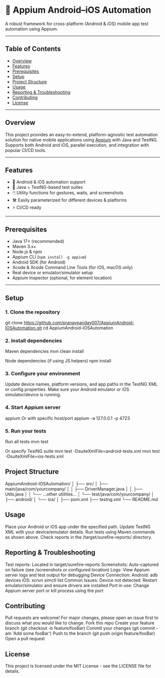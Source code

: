 
# 📱 Appium Android–iOS Automation

A robust framework for cross-platform (Android & iOS) mobile app test automation using Appium.

---

## Table of Contents

- [Overview](#overview)
- [Features](#features)
- [Prerequisites](#prerequisites)
- [Setup](#setup)
- [Project Structure](#project-structure)
- [Usage](#usage)
- [Reporting & Troubleshooting](#reporting--troubleshooting)
- [Contributing](#contributing)
- [License](#license)

---

## Overview

This project provides an easy-to-extend, platform-agnostic test automation solution for native mobile applications using [Appium](https://appium.io/) with Java and TestNG.  
Supports both Android and iOS, parallel execution, and integration with popular CI/CD tools.

---

## Features

- 🔄 Android & iOS automation support  
- 🚀 Java + TestNG-based test suites  
- 🖱️ Utility functions for gestures, waits, and screenshots  
- 🛠️ Easily parameterized for different devices & platforms  
- ⚡ CI/CD ready

---

## Prerequisites

- Java 17+ (recommended)
- Maven 3.x+
- Node.js & npm
- Appium CLI (`npm install -g appium`)
- Android SDK (for Android)
- Xcode & Xcode Command Line Tools (for iOS, macOS only)
- Real device or emulator/simulator setup
- Appium Inspector (optional, for element location)

---

## Setup

### 1. Clone the repository


git clone https://github.com/pranaypanday007/AppiumAndroid-IOSAutomation.git
cd AppiumAndroid-IOSAutomation

### 2. Install dependencies
Maven dependencies
mvn clean install

Node dependencies (if using JS helpers)
npm install

### 3. Configure your environment
Update device names, platform versions, and app paths in the TestNG XML or config properties.
Make sure your Android emulator or iOS simulator/device is running.

### **4. Start Appium server**
appium
Or with specific host/port
appium -a 127.0.0.1 -p 4723

### **5. Run your tests**
Run all tests
mvn test

Or specify TestNG suite
mvn test -DsuiteXmlFile=android-tests.xml
mvn test -DsuiteXmlFile=ios-tests.xml

## **Project Structure**
AppiumAndroid-IOSAutomation/
│
├── src/
│   ├── main/java/com/yourcompany/
│   │     ├── DriverManager.java
│   │     ├── Utils.java
│   │     └── ...other utilities...
│   └── test/java/com/yourcompany/
│         ├── android/
│         └── ios/
│
├── pom.xml
├── testng.xml
└── README.md

## **Usage**
Place your Android or iOS app under the specified path.
Update TestNG XML with your device/emulator details.
Run tests using Maven commands as shown above.
Check reports in the /target/surefire-reports/ directory.

## **Reporting & Troubleshooting**
Test reports: Located in target/surefire-reports
Screenshots: Auto-captured on failure (see /screenshots or configured location)
Logs: View Appium server logs and test output for debugging
Device Connection:
Android: adb devices
iOS: xcrun simctl list
Common Issues:
Device not detected: Restart emulator/simulator and ensure drivers are installed
Port in use: Change Appium server port or kill process using the port

## **Contributing**
Pull requests are welcome! For major changes, please open an issue first to discuss what you would like to change.
Fork this repo
Create your feature branch (git checkout -b feature/fooBar)
Commit your changes (git commit -am 'Add some fooBar')
Push to the branch (git push origin feature/fooBar)
Open a pull request

## **License**
This project is licensed under the MIT License - see the LICENSE file for details.

